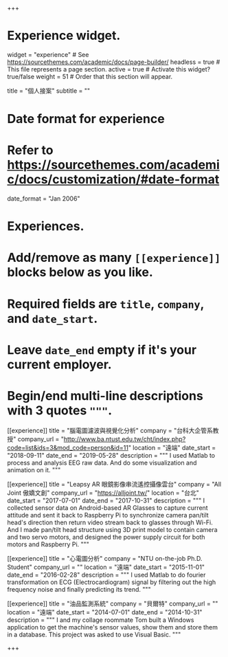 +++
# Experience widget.
widget = "experience"  # See https://sourcethemes.com/academic/docs/page-builder/
headless = true  # This file represents a page section.
active = true  # Activate this widget? true/false
weight = 51  # Order that this section will appear.

title = "個人接案"
subtitle = ""

# Date format for experience
#   Refer to https://sourcethemes.com/academic/docs/customization/#date-format
date_format = "Jan 2006"

# Experiences.
#   Add/remove as many `[[experience]]` blocks below as you like.
#   Required fields are `title`, `company`, and `date_start`.
#   Leave `date_end` empty if it's your current employer.
#   Begin/end multi-line descriptions with 3 quotes `"""`.
[[experience]]
  title = "腦電圖濾波與視覺化分析"
  company = "台科大企管系教授"
  company_url = "http://www.ba.ntust.edu.tw/cht/index.php?code=list&ids=3&mod_code=person&id=11"
  location = "遠端"
  date_start = "2018-09-11"
  date_end = "2019-05-28"
  description = """
  I used Matlab to process and analysis EEG raw data. And do some visualization and animation on it.
  """

[[experience]]
  title = "Leapsy AR 眼鏡影像串流遙控攝像雲台"
  company = "All Joint 傲嬌文創"
  company_url = "https://alljoint.tw/"
  location = "台北"
  date_start = "2017-07-01"
  date_end = "2017-10-31"
  description = """
  I collected sensor data on Android-based AR Glasses to capture current attitude and sent it back to Raspberry Pi to synchronize camera pan/tilt head's direction then return video stream back to glasses through Wi-Fi. And I made pan/tilt head structure using 3D print model to contain camera and two servo motors, and designed the power supply circuit for both motors and Raspberry Pi.
  """

[[experience]]
  title = "心電圖分析"
  company = "NTU on-the-job Ph.D. Student"
  company_url = ""
  location = "遠端"
  date_start = "2015-11-01"
  date_end = "2016-02-28"
  description = """
  I used Matlab to do fourier transformation on ECG (Electrocardiogram) signal by filtering out the high frequency noise and finally predicting its trend.
  """

[[experience]]
  title = "油品監測系統"
  company = "貝爾特"
  company_url = ""
  location = "遠端"
  date_start = "2014-07-01"
  date_end = "2014-10-31"
  description = """
  I and my collage roommate Tom built a Windows application to get the machine's sensor values, show them and store them in a database. This project was asked to use Visual Basic.
  """

+++
